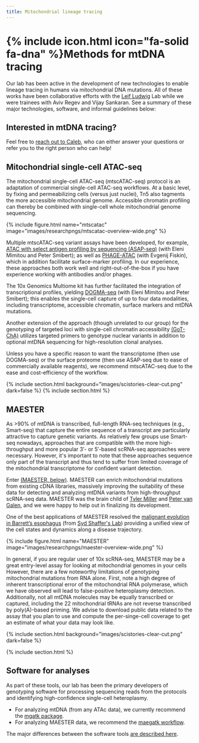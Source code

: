 ```yaml
---
title: Mitochondrial lineage tracing
---
```


# {% include icon.html icon="fa-solid fa-dna" %}Methods for mtDNA tracing

Our lab has been active in the development of new technologies to enable
lineage tracing in humans via mitochondrial DNA mutations. All of these works have been 
collaborative efforts with the [Leif Ludwig](https://www.mdc-berlin.de/ludwig) Lab
while we were trainees with Aviv Regev and Vijay Sankaran. 
See a summary of these major technologies, software, and informal guidelines below:


## Interested in mtDNA tracing?

Feel free to [reach out to Caleb](mailto:lareauc@mskcc.org), who can either answer your questions
or refer you to the right person who can help! 


## Mitochondrial single-cell ATAC-seq

The mitochondrial single-cell ATAC-seq (mtscATAC-seq) protocol is an adaptation of 
commercial single-cell ATAC-seq workflows. At a basic level, by fixing and permeabilizing
cells (versus just nuclei), Tn5 also tagments the more accessible mitochondrial genome.
Accessible chromatin profiling can thereby be combined with single-cell whole mitochondrial genome sequencing.

{% include figure.html name="mtscatac" image="images/researchpngs/mtscatac-overview-wide.png" %}

Multiple mtscATAC-seq variant assays have been developed, for example,
[ATAC with select antigen profiling by sequencing (ASAP-seq)](https://www.nature.com/articles/s41587-021-00927-2) (with Eleni Mimitou and Peter Smibert); 
as well as 
[PHAGE-ATAC](https://www.nature.com/articles/s41587-021-01065-5) (with Evgenij Fiskin),
which in addition facilitate surface-marker profiling. In our experience, these approaches both work well 
and right-out-of-the-box if you have experience working with antibodies and/or phages. 

The 10x Genomics Multiome kit has further facilitated the integration of transcriptional profiles,
yielding [DOGMA-seq](https://www.nature.com/articles/s41587-021-00927-2) (with Eleni Mimitou and Peter Smibert); 
this enables the single-cell capture of up to four data modalities, including transcriptome,
accessible chromatin, surface markers and mtDNA mutations.

Another extension of the approach (though unrelated to our group) for the genotyping of 
targeted loci with single-cell chromatin accessibility [(GoT-ChA)](https://www.nature.com/articles/s41586-024-07388-y)
utilizes targeted primers 
to genotype nuclear variants in addition to optional mtDNA sequencing for high-resolution clonal analyses.



Unless you have a specific reason to want the transcriptome (then use DOGMA-seq) or 
the surface proteome (then use ASAP-seq due to ease of commercially available reagents),
we recommend mtscATAC-seq due to the ease 
and cost-efficiency of the workflow. 

{% include section.html background="images/scistories-clear-cut.png" dark=false %}
{% include section.html %}


## MAESTER
As >90% of mtDNA is transcribed, full-length RNA-seq techniques (e.g., Smart-seq) that capture
the entire sequence of a transcript are particularly attractive to capture genetic variants.
As relatively few groups use Smart-seq nowadays, approaches that are compatible with 
the more high-throughput and more popular 3′- or 5′-based scRNA-seq approaches were necessary. 
However, it's important to note that these approaches sequence 
only part of the transcript and thus tend to suffer from limited coverage of the mitochondrial
transcriptome for confident variant detection.

Enter [(MAESTER, below)](https://pubmed.ncbi.nlm.nih.gov/35210612/).
MAESTER can enrich mitochondrial mutations from existing cDNA libraries,
massively improving the suitability of these data for detecting and analyzing mtDNA
variants from high-throughput scRNA-seq data. 
MAESTER was the brain child of 
[Tyler Miller](https://tymillerlab.org/) and [Peter van Galen](https://vangalenlab.bwh.harvard.edu/), 
and we were happy to help out in finalizing its development. 


One of the best applications of MAESTER resolved the 
[malignant evolution in Barrett’s esophagus](https://pmc.ncbi.nlm.nih.gov/articles/PMC9900873/)
(from [Syd Shaffer's Lab](https://www.sydshafferlab.com/)) providing a unified view of the cell
states and dynamics along a disease trajectory.

{% include figure.html name="MAESTER" image="images/researchpngs/maester-overview-wide.png" %}


In general, if you are regular user of 10x scRNA-seq, MAESTER may be a great entry-level 
assay for looking at mitochondrial genomes in your cells
However, there are a few noteworthy limitations of genotyping mitochondrial mutations from RNA alone.
First, note a high degree of inherent transcriptional error of the mitochondrial RNA polymerase,
which we have observed will lead to false-positive heteroplasmy detection. 
Additionally, not all mtDNA molecules may be equally transcribed or captured, including 
the 22 mitochondrial tRNAs are not reverse transcribed by poly(A)-based priming. 
We advise to download public data related to the assay that you plan to use
and compute the per-singe-cell coverage to get an estimate of what your data may look like. 

{% include section.html background="images/scistories-clear-cut.png" dark=false %}

{% include section.html %}

## Software for analyses

As part of these tools, our lab has been the primary developers of genotyping software for processing sequencing reads 
from the protocols and identifying high-confidence single-cell heteroplasmy. 

- For analyzing mtDNA (from any ATAc data), we currently recommend the [mgatk package](https://github.com/caleblareau/mgatk).
- For analyzing MAESTER data, we recommend the [maegatk workflow](https://github.com/caleblareau/maegatk).

The major differences between the software tools [are described here](https://github.com/caleblareau/maegatk/wiki/FAQ).


